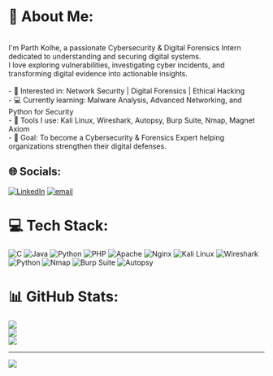 # 💫 About Me:
<br>I'm Parth Kolhe, a passionate Cybersecurity & Digital Forensics Intern dedicated to understanding and securing digital systems.  <br>I love exploring vulnerabilities, investigating cyber incidents, and transforming digital evidence into actionable insights.  <br><br>- 🔐 Interested in: Network Security | Digital Forensics | Ethical Hacking  <br>- 💻 Currently learning: Malware Analysis, Advanced Networking, and Python for Security  <br>- 🧩 Tools I use: Kali Linux, Wireshark, Autopsy, Burp Suite, Nmap, Magnet Axiom  <br>- 🧠 Goal: To become a Cybersecurity & Forensics Expert helping organizations strengthen their digital defenses.  <br>


## 🌐 Socials:
[![LinkedIn](https://img.shields.io/badge/LinkedIn-%230077B5.svg?logo=linkedin&logoColor=white)](https://linkedin.com/in/https://www.linkedin.com/in/parth-kolhe/) [![email](https://img.shields.io/badge/Email-D14836?logo=gmail&logoColor=white)](mailto:parthkolhe77@gmail.com) 

# 💻 Tech Stack:
![C](https://img.shields.io/badge/c-%2300599C.svg?style=for-the-badge&logo=c&logoColor=white) ![Java](https://img.shields.io/badge/java-%23ED8B00.svg?style=for-the-badge&logo=openjdk&logoColor=white) ![Python](https://img.shields.io/badge/python-3670A0?style=for-the-badge&logo=python&logoColor=ffdd54) ![PHP](https://img.shields.io/badge/php-%23777BB4.svg?style=for-the-badge&logo=php&logoColor=white) ![Apache](https://img.shields.io/badge/apache-%23D42029.svg?style=for-the-badge&logo=apache&logoColor=white) ![Nginx](https://img.shields.io/badge/nginx-%23009639.svg?style=for-the-badge&logo=nginx&logoColor=white) 
![Kali Linux](https://img.shields.io/badge/Kali_Linux-557C94?style=for-the-badge&logo=kalilinux&logoColor=white)
![Wireshark](https://img.shields.io/badge/Wireshark-1679A7?style=for-the-badge&logo=wireshark&logoColor=white)
![Python](https://img.shields.io/badge/Python-3670A0?style=for-the-badge&logo=python&logoColor=ffdd54)
![Nmap](https://img.shields.io/badge/Nmap-004B87?style=for-the-badge&logo=nmap&logoColor=white)
![Burp Suite](https://img.shields.io/badge/Burp_Suite-F47C00?style=for-the-badge&logo=burpsuite&logoColor=white)
![Autopsy](https://img.shields.io/badge/Autopsy-2C3E50?style=for-the-badge)

# 📊 GitHub Stats:
![](https://github-readme-stats.vercel.app/api?username=Kolhe-Parth&theme=dark&hide_border=false&include_all_commits=false&count_private=false)<br/>
![](https://nirzak-streak-stats.vercel.app/?user=Kolhe-Parth&theme=dark&hide_border=false)<br/>
![](https://github-readme-stats.vercel.app/api/top-langs/?username=Kolhe-Parth&theme=dark&hide_border=false&include_all_commits=false&count_private=false&layout=compact)

---
[![](https://visitcount.itsvg.in/api?id=Kolhe-Parth&icon=0&color=0)](https://visitcount.itsvg.in)

<!-- Proudly created with GPRM ( https://gprm.itsvg.in ) -->